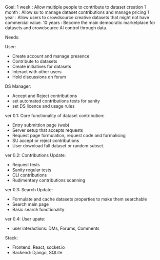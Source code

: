 
Goal:
1 week   : Allow multiple people to contribute to dataset creation
1 month  : Allow su to manage dataset contributions and manage pricing
1 year   : Allow users to crowdsource creative datasets that might not have commercial value.
10 years : Become the main democratic marketplace for datasets and crowdsource AI control through data.



Needs:

User:
* Create account and manage presence
* Contribute to datasets
* Create initiatives for datasets
* Interact with other users
* Hold discussions on forum

DS Manager:
* Accept and Reject contributions
* set automated contributions tests for sanity
* set DS licence and usage rules



ver 0.1: Core functionality of dataset contribution:
* Entry submittion page (web)
* Server setup that accepts requests
* Request page formulation, request code and formalising
* SU accept or reject contributions
* User download full dataset or random subset.

ver 0.2: Contributions Update:
* Request tests
* Sanity regular tests
* CLI contributions
* Rudimentary contributions scanning

ver 0.3: Search Update:
* Formulate and cache datasets properties to make them searchable
* Search main page
* Basic search functionality

ver 0.4: User upate:
* user interactions: DMs, Forums, Comments


Stack:
* Frontend: React, socket.io
* Backend: Django, SQLite





